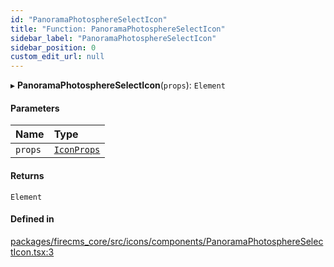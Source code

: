 ```yaml
---
id: "PanoramaPhotosphereSelectIcon"
title: "Function: PanoramaPhotosphereSelectIcon"
sidebar_label: "PanoramaPhotosphereSelectIcon"
sidebar_position: 0
custom_edit_url: null
---
```


▸ **PanoramaPhotosphereSelectIcon**(`props`): `Element`

#### Parameters

| Name | Type |
| :------ | :------ |
| `props` | [`IconProps`](../types/IconProps.md) |

#### Returns

`Element`

#### Defined in

[packages/firecms_core/src/icons/components/PanoramaPhotosphereSelectIcon.tsx:3](https://github.com/FireCMSco/firecms/blob/d45f3739/packages/firecms_core/src/icons/components/PanoramaPhotosphereSelectIcon.tsx#L3)
